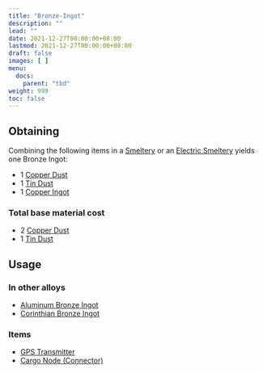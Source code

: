 ```yaml
---
title: "Bronze-Ingot"
description: ""
lead: ""
date: 2021-12-27T00:00:00+08:00
lastmod: 2021-12-27T00:00:00+08:00
draft: false
images: [ ]
menu:
  docs:
    parent: "tbd"
weight: 999
toc: false
---
```


## Obtaining

Combining the following items in a [Smeltery](/docs/slimefun/smeltery) or an [Electric Smeltery](/docs/slimefun/electric-smeltery) yields one Bronze Ingot:

* 1 [Copper Dust](/docs/slimefun/copper-dust)
* 1 [Tin Dust](/docs/slimefun/tin-dust)
* 1 [Copper Ingot](/docs/slimefun/copper-ingot)

### Total base material cost

* 2 [Copper Dust](/docs/slimefun/copper-dust)
* 1 [Tin Dust](/docs/slimefun/tin-dust)

## Usage

### In other alloys

* [Aluminum Bronze Ingot](/docs/slimefun/aluminum-bronze-ingot)
* [Corinthian Bronze Ingot](/docs/slimefun/corinthian-bronze-ingot)

### Items

* [GPS Transmitter](/docs/slimefun/gps-transmitter)
* [Cargo Node (Connector)](/docs/slimefun/connector-node)
